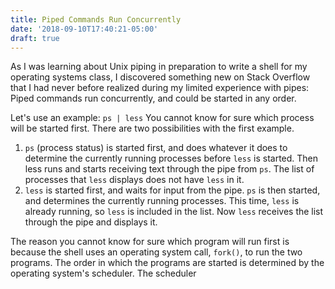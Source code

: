 ```yaml
---
title: Piped Commands Run Concurrently
date: '2018-09-10T17:40:21-05:00'
draft: true
---
```

As I was learning about Unix piping in preparation to write a shell for my operating systems class, I discovered something new on Stack Overflow that I had never before realized during my limited experience with pipes: Piped commands run concurrently, and could be started in any order.

Let's use an example: `ps | less`
You cannot know for sure which process will be started first. There are two possibilities with the first example.
1. `ps` (process status) is started first, and does whatever it does to determine the currently running processes before `less` is started. Then less runs and starts receiving text through the pipe from `ps`. The list of processes that `less` displays does not have `less` in it.
2. `less` is started first, and waits for input from the pipe. `ps` is then started, and determines the currently running processes. This time, `less` is already running, so `less` is included in the list. Now `less` receives the list through the pipe and displays it.

The reason you cannot know for sure which program will run first is because the shell uses an operating system call, `fork()`, to run the two programs. The order in which the programs are started is determined by the operating system's scheduler. The scheduler 
